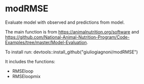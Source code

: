 # modRMSE
Evaluate model with observed and predictions from model.

The main function is from https://animalnutrition.org/software and https://github.com/National-Animal-Nutrition-Program/Code-Examples/tree/master/Model-Evaluation.

To install run: devtools::install_github("giuliogiagnoni/modRMSE")

It includes the functions:
- RMSEloop
- RMSEloopmix

